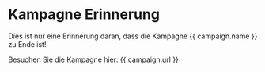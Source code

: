 # Kampagne Erinnerung

Dies ist nur eine Erinnerung daran, dass die Kampagne {{ campaign.name }} zu Ende ist!

Besuchen Sie die Kampagne hier: {{ campaign.url }}
